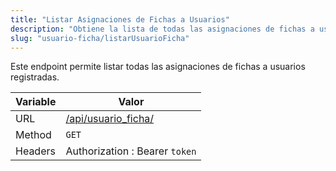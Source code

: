 ```yaml
---
title: "Listar Asignaciones de Fichas a Usuarios"
description: "Obtiene la lista de todas las asignaciones de fichas a usuarios registradas en el sistema."
slug: "usuario-ficha/listarUsuarioFicha"
---
```


Este endpoint permite listar todas las asignaciones de fichas a usuarios registradas.

| Variable | Valor                                      |
| -------- | ------------------------------------------ |
| URL      | [/api/usuario_ficha/](/api/usuario_ficha/) |
| Method   | `GET`                                      |
| Headers  | Authorization : Bearer `token`             |
